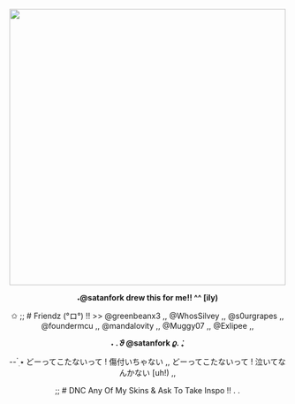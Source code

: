 <p align="center">
<img src="https://github.com/user-attachments/assets/41a536b1-77c8-4a45-b2f9-852fa3eb0e3d""Alien Deep Is Real Guys Trust" width="500"/>
</p>


<p align="center"><strong>˖@satanfork drew this for me!! ^^ [ily)</strong></p>

<p align="center">✩ ;; # Friendz (°ロ°) !! >> @greenbeanx3 ,, @WhosSilvey ,, @s0urgrapes ,, @foundermcu ,, @mandalovity ,, @Muggy07 ,, @Exlipee ,,</p>
<p align="center"><strong>˖ . ݁𝜗 @satanfork 𝜚. ݁₊</strong></p>

<p align="center">--  ๋࣭ ⭑ どーってこたないって ! 傷付いちゃない ,, どーってこたないって ! 泣いてなんかない [uh!) ,,</p>

<p align="center">;; # DNC Any Of My Skins & Ask To Take Inspo !! . .</p>

